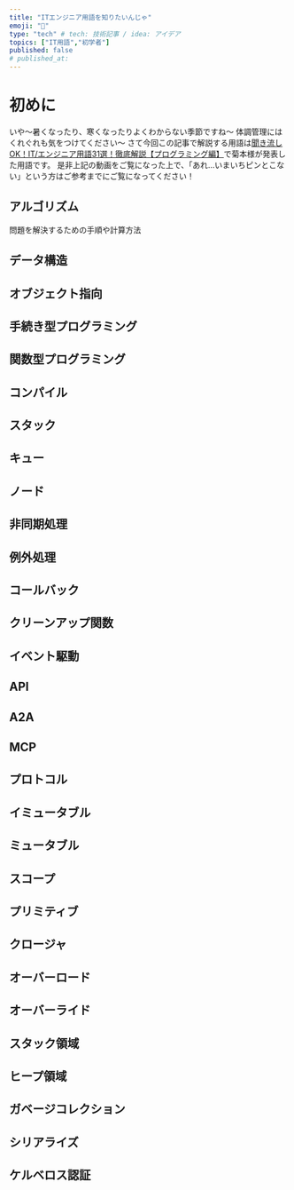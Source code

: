 ```yaml
---
title: "ITエンジニア用語を知りたいんじゃ"
emoji: "📖"
type: "tech" # tech: 技術記事 / idea: アイデア
topics: ["IT用語","初学者"]
published: false
# published_at: 
---
```


# 初めに
いや〜暑くなったり、寒くなったりよくわからない季節ですね〜
体調管理にはくれぐれも気をつけてください〜
さて今回この記事で解説する用語は[聞き流しOK！IT/エンジニア用語31選！徹底解説【プログラミング編】](https://www.youtube.com/watch?v=5kpG4u8VmiA)で菊本様が発表した用語です。
是非上記の動画をご覧になった上で、「あれ…いまいちピンとこない」という方はご参考までにご覧になってください！


## アルゴリズム
問題を解決するための手順や計算方法

## データ構造

## オブジェクト指向

## 手続き型プログラミング

## 関数型プログラミング

## コンパイル

## スタック

## キュー

## ノード

## 非同期処理

## 例外処理

## コールバック

## クリーンアップ関数

## イベント駆動

## API

## A2A

## MCP

## プロトコル

## イミュータブル

## ミュータブル

## スコープ

## プリミティブ

## クロージャ

## オーバーロード

## オーバーライド

## スタック領域

## ヒープ領域

## ガベージコレクション

## シリアライズ

## ケルベロス認証

